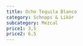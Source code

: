 ```yaml
---
title: Ocho Tequila Blanco
category: Schnaps & Likör
subcategory: Mezcal
price1: 3,5
price2: 6,5
---
```

